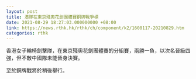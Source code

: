 ```yaml
---
layout: post
title: 港隊在東京殘奧花劍團體賽銅牌戰爭標
date: 2021-08-29 18:27:03.000000000 +08:00
link: https://news.rthk.hk/rthk/ch/component/k2/1608117-20210829.htm
categories: rthk
---
```


香港女子輪椅劍擊隊，在東京殘奧花劍團體賽的分組賽，兩勝一負，以次名晉級四強，但不敵中國隊未能晉身決賽。

至於銅牌戰將於稍後舉行。
